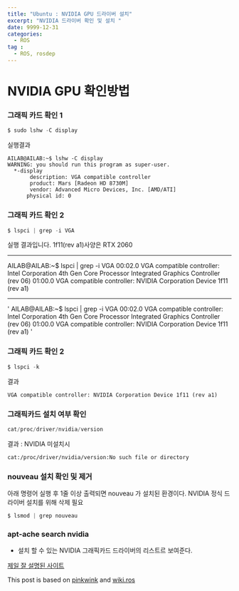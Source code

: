 ```yaml
---
title: "Ubuntu : NVIDIA GPU 드라이버 설치"
excerpt: "NVIDIA 드라이버 확인 및 설치 " 
date: 9999-12-31
categories:
  - ROS
tag :
  - ROS, rosdep
---
```


#  NVIDIA GPU 확인방법

### 그래픽 카드 확인 1  
```c
$ sudo lshw -C display
```
실행결과
~~~~
AILAB@AILAB:~$ lshw -C display
WARNING: you should run this program as super-user.
  *-display  
       description: VGA compatible controller
       product: Mars [Radeon HD 8730M]
       vendor: Advanced Micro Devices, Inc. [AMD/ATI]
      physical id: 0
~~~~

### 그래픽 카드 확인 2
```c
$ lspci | grep -i VGA
```
실행 결과입니다.
 1f11(rev a1)사양은 RTX 2060

****
AILAB@AILAB:~$ lspci | grep -i VGA
00:02.0 VGA compatible controller: Intel Corporation 4th Gen Core Processor Integrated Graphics Controller (rev 06)
01:00.0 VGA compatible controller: NVIDIA Corporation Device 1f11 (rev a1)
****


'
AILAB@AILAB:~$ lspci | grep -i VGA
00:02.0 VGA compatible controller: Intel Corporation 4th Gen Core Processor Integrated Graphics Controller (rev 06)
01:00.0 VGA compatible controller: NVIDIA Corporation Device 1f11 (rev a1)
'


### 그래픽 카드 확인 2
```c
$ lspci -k
```
결과  
```
VGA compatible controller: NVIDIA Corporation Device 1f11 (rev a1)
```


### 그래픽카드 설치 여부 확인
```c
cat/proc/driver/nvidia/version
```
결과 :  NVIDIA 미설치시
```
cat:/proc/driver/nvidia/version:No such file or directory
```




### nouveau 설치 확인 및 제거
아래 명령어 실행 후 1줄 이상 출력되면 nouveau 가 설치된 환경이다. NVIDIA 정식 드라이버 설치를 위해 삭제 필요 

```C
$ lsmod | grep nouveau
```



### apt-ache search nvidia  
- 설치 할 수 있는 NVIDIA 그래픽카드 드라이버의 리스트르 보여준다. 


[제일 잘 설명된 사이트](https://smprlab.tistory.com/29)






 
This post is based on [pinkwink](https://github.com/PinkWink) and [wiki.ros](http://wiki.ros.org/rosdep#INstalling_rosdep)
